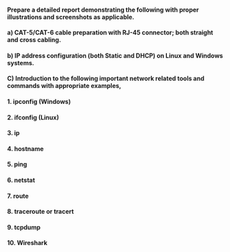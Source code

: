#### Prepare a detailed report demonstrating the following with proper illustrations and screenshots as applicable.
#### a) CAT-5/CAT-6 cable preparation with RJ-45 connector; both straight and cross cabling.
#### b) IP address configuration (both Static and DHCP) on Linux and Windows systems.
#### C) Introduction to the following important network related tools and commands with appropriate examples,
#### 1. ipconfig (Windows)
#### 2. ifconfig (Linux)
#### 3. ip
#### 4. hostname
#### 5. ping
#### 6. netstat
#### 7. route
#### 8. traceroute or tracert
#### 9. tcpdump
#### 10. Wireshark

